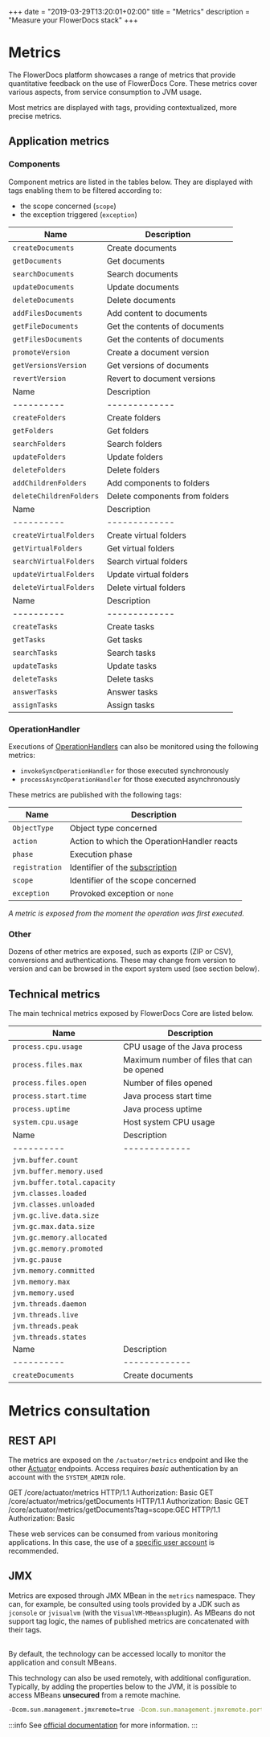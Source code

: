 +++
date = "2019-03-29T13:20:01+02:00"
title = "Metrics"
description = "Measure your FlowerDocs stack"
+++

# Metrics 

The FlowerDocs platform showcases a range of metrics that provide quantitative feedback on the use of FlowerDocs Core. These metrics cover various aspects, from service consumption to JVM usage.


Most metrics are displayed with tags, providing contextualized, more precise metrics.

## Application metrics

### Components

Component metrics are listed in the tables below. They are displayed with tags enabling them to be filtered according to: 

* the scope concerned (`scope`) 
* the exception triggered (`exception`)

|Name | Description |
|----------|-------------|
|`createDocuments`|Create documents|
|`getDocuments`|Get documents|
|`searchDocuments`|Search documents|
|`updateDocuments`|Update documents|
|`deleteDocuments`|Delete documents|
|`addFilesDocuments`|Add content to documents|
|`getFileDocuments`|Get the contents of documents|
|`getFilesDocuments`|Get the contents of documents|
|`promoteVersion`|Create a document version|
|`getVersionsVersion`|Get versions of documents|
|`revertVersion`|Revert to document versions|
|Name | Description |
|----------|-------------|
|`createFolders`|Create folders|
|`getFolders`|Get folders|
|`searchFolders`|Search folders|
|`updateFolders`|Update folders|
|`deleteFolders`|Delete folders|
|`addChildrenFolders`|Add components to folders|
|`deleteChildrenFolders`|Delete components from folders|
|Name | Description |
|----------|-------------|
|`createVirtualFolders`|Create virtual folders|
|`getVirtualFolders`|Get virtual folders|
|`searchVirtualFolders`|Search virtual folders|
|`updateVirtualFolders`|Update virtual folders|
|`deleteVirtualFolders`|Delete virtual folders|
|Name | Description |
|----------|-------------|
|`createTasks`|Create tasks|
|`getTasks`|Get tasks|
|`searchTasks`|Search tasks|
|`updateTasks`|Update tasks|
|`deleteTasks`|Delete tasks|
|`answerTasks`|Answer tasks|
|`assignTasks`|Assign tasks|

### OperationHandler

Executions of [OperationHandlers](broken-link.md) can also be monitored using the following metrics: 

* `invokeSyncOperationHandler` for those executed synchronously
* `processAsyncOperationHandler` for those executed asynchronously

These metrics are published with the following tags: 

|Name | Description |
|----------|-------------|
|`ObjectType`|Object type concerned|
|`action`|Action to which the OperationHandler reacts|
|`phase`|Execution phase|
|`registration`|Identifier of the [subscription](broken-link.md)|
|`scope`|Identifier of the scope concerned|
|`exception`|Provoked exception or `none`|


*A metric is exposed from the moment the operation was first executed.*

### Other 

Dozens of other metrics are exposed, such as exports (ZIP or CSV), conversions and authentications.
These may change from version to version and can be browsed in the export system used (see section below).

## Technical metrics

The main technical metrics exposed by FlowerDocs Core are listed below.

|Name | Description |
|----------|-------------|
|`process.cpu.usage`|CPU usage of the Java process|
|`process.files.max`|Maximum number of files that can be opened|
|`process.files.open`|Number of files opened|
|`process.start.time`|Java process start time|
|`process.uptime`|Java process uptime|
|`system.cpu.usage`|Host system CPU usage|
|Name | Description |
|----------|-------------|
|`jvm.buffer.count`||
|`jvm.buffer.memory.used`||
|`jvm.buffer.total.capacity`||
|`jvm.classes.loaded`||
|`jvm.classes.unloaded`||
|`jvm.gc.live.data.size`||
|`jvm.gc.max.data.size`||
|`jvm.gc.memory.allocated`||
|`jvm.gc.memory.promoted`||
|`jvm.gc.pause`||
|`jvm.memory.committed`||
|`jvm.memory.max`||
|`jvm.memory.used`||
|`jvm.threads.daemon`||
|`jvm.threads.live`||
|`jvm.threads.peak`||
|`jvm.threads.states`||
|Name | Description |
|----------|-------------|
|`createDocuments`|Create documents|


# Metrics consultation

## REST API

The metrics are exposed on the `/actuator/metrics` endpoint and like the other [Actuator](broken-link.md) endpoints. 
Access requires *basic* authentication by an account with the `SYSTEM_ADMIN` role.

GET /core/actuator/metrics HTTP/1.1
Authorization: Basic <basic authorization>
GET /core/actuator/metrics/getDocuments HTTP/1.1
Authorization: Basic <basic authorization>
GET /core/actuator/metrics/getDocuments?tag=scope:GEC HTTP/1.1
Authorization: Basic <basic authorization>


These web services can be consumed from various monitoring applications. In this case, the use of a [specific user account](broken-link.md) is recommended.

## JMX

Metrics are exposed through JMX MBean in the `metrics` namespace. They can, for example, be consulted using tools provided by a JDK such as `jconsole` or `jvisualvm` (with the `VisualVM-MBeans`plugin).
As MBeans do not support tag logic, the names of published metrics are concatenated with their tags.

<br/>
By default, the technology can be accessed locally to monitor the application and consult MBeans.

This technology can also be used remotely, with additional configuration. Typically, by adding the properties below to the JVM, it is possible to access MBeans **unsecured** from a remote machine.


```bash
-Dcom.sun.management.jmxremote=true -Dcom.sun.management.jmxremote.port=6001 -Dcom.sun.management.jmxremote.authenticate=false -Dcom.sun.management.jmxremote.ssl=false -Dcom.sun.management.jmxremote.rmi.port=6001 
```
:::info
See [official documentation](https://docs.oracle.com/en/java/javase/11/management/monitoring-and-management-using-jmx-technology.html) for more information.
:::